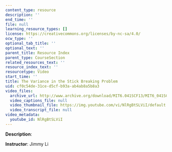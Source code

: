 ```yaml
---
content_type: resource
description: ''
end_time: ''
file: null
learning_resource_types: []
license: https://creativecommons.org/licenses/by-nc-sa/4.0/
ocw_type: ''
optional_tab_title: ''
optional_text: ''
parent_title: Resource Index
parent_type: CourseSection
related_resources_text: ''
resource_index_text: ''
resourcetype: Video
start_time: ''
title: The Variance in the Stick Breaking Problem
uid: cf0c54de-31ce-d5cf-b93a-ab4ab8a5b8a3
video_files:
  archive_url: http://www.archive.org/download/MIT6.041SCF13/MIT6_041SCF13_The_Variance_in_the_Stick_Breaking_Problem_300k.mp4
  video_captions_file: null
  video_thumbnail_file: https://img.youtube.com/vi/NlRgBtSLViI/default.jpg
  video_transcript_file: null
video_metadata:
  youtube_id: NlRgBtSLViI
---
```


**Description**:

**Instructor**: Jimmy Li


